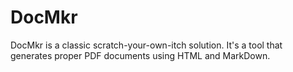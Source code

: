 # DocMkr
DocMkr is a classic scratch-your-own-itch solution. It's a tool that generates proper PDF documents using HTML and MarkDown.
